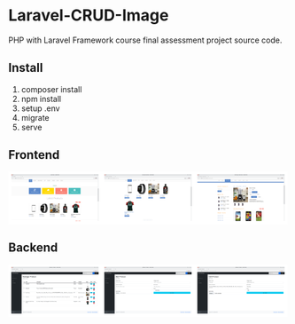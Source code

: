 # Laravel-CRUD-Image
PHP with Laravel Framework course final assessment project source code.

## Install
1. composer install
2. npm install
3. setup .env
4. migrate
5. serve

## Frontend
<div style="display: grid; grid-template-columns: repeat(3, 1fr);">
  <img src="https://raw.githubusercontent.com/csjoy/Images/master/front_homepage.png" />
  <img src="https://raw.githubusercontent.com/csjoy/Images/master/front_products.png" />
  <img src="https://raw.githubusercontent.com/csjoy/Images/master/front_details.png" />
</div>

## Backend
<div style="display: grid; grid-template-columns: repeat(3, 1fr);">
  <img src="https://raw.githubusercontent.com/csjoy/Images/master/back_manage.png" />
  <img src="https://raw.githubusercontent.com/csjoy/Images/master/back_add.png" />
  <img src="https://raw.githubusercontent.com/csjoy/Images/master/back_edit.png" />
</div>
